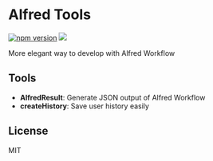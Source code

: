 Alfred Tools
===
[![npm version](https://img.shields.io/npm/v/alfred-tools.svg?style=flat)](https://www.npmjs.org/package/alfred-tools)
![](https://img.shields.io/bundlephobia/minzip/alfred-tools)

More elegant way to develop with Alfred Workflow

## Tools
- **AlfredResult**: Generate JSON output of Alfred Workflow
- **createHistory**: Save user history easily

## License
MIT

